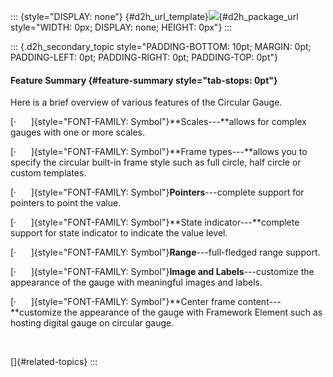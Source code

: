 ::: {style="DISPLAY: none"}
[](ms-xhelp:///?Id=d2h_url_template){#d2h_url_template}![](!package_url!){#d2h_package_url style="WIDTH: 0px; DISPLAY: none; HEIGHT: 0px"}
:::

::: {.d2h_secondary_topic style="PADDING-BOTTOM: 10pt; MARGIN: 0pt; PADDING-LEFT: 0pt; PADDING-RIGHT: 0pt; PADDING-TOP: 0pt"}
#### Feature Summary {#feature-summary style="tab-stops: 0pt"}

Here is a brief overview of various features of the Circular Gauge.

[·      ]{style="FONT-FAMILY: Symbol"}**Scales---**allows for complex gauges with one or more scales.

[·      ]{style="FONT-FAMILY: Symbol"}**Frame types---**allows you to specify the circular built-in frame style such as full circle, half circle or custom templates.

[·      ]{style="FONT-FAMILY: Symbol"}**Pointers**---complete support for pointers to point the value.

[·      ]{style="FONT-FAMILY: Symbol"}**State indicator---**complete support for state indicator to indicate the value level.

[·      ]{style="FONT-FAMILY: Symbol"}**Range**---full-fledged range support.

[·      ]{style="FONT-FAMILY: Symbol"}**Image and Labels**---customize the appearance of the gauge with meaningful images and labels.

[·      ]{style="FONT-FAMILY: Symbol"}**Center frame content---**customize the appearance of the gauge with Framework Element such as hosting digital gauge on circular gauge.

 

[]{#related-topics}
:::
